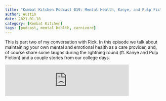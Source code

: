 ```yaml
---
title: "Kombat Kitchen Podcast 019: Mental Health, Kanye, and Pulp Fiction"
author: Austin
date: 2021-01-10
category: [Kombat Kitchen]
tags: [podcast, mental health, carnivore]
---
```


This is part two of my conversation with Rick. In this episode we talk about maintaining your own mental and emotional health as a care provider, and, of course share some laughs during the lightning round (ft. Kanye and Pulp Fiction) and a couple stories from our college days.

<iframe src="https://anchor.fm/kombatkitchen/embed/episodes/Mental-Health--Kanye--and-Pulp-Fiction--Episode-019-ep3jd0" height="102px" width="400px" frameborder="0" scrolling="no"></iframe>

